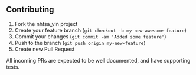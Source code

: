 ## Contributing

1. Fork the nhtsa_vin project
2. Create your feature branch (`git checkout -b my-new-awesome-feature`)
3. Commit your changes (`git commit -am 'Added some feature'`)
4. Push to the branch (`git push origin my-new-feature`)
5. Create new Pull Request

All incoming PRs are expected to be well documented, and have supporting tests. 
